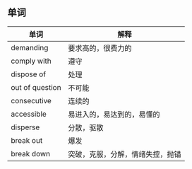 ## 单词   

|单词 |解释  |
|------------|---------|
|demanding   |要求高的，很费力的|
|comply with  |遵守  |
|dispose of  |处理 |
|out of question |不可能 |
|consecutive |连续的 |
|accessible | 易进入的，易达到的，易懂的 |
|disperse | 分散，驱散 |
|break out |爆发 |
|break down |突破，克服，分解，情绪失控，抛锚|
